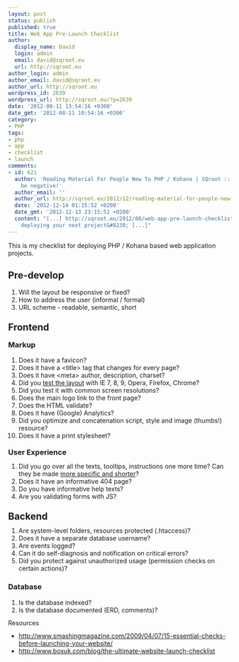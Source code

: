 ```yaml
---
layout: post
status: publish
published: true
title: Web App Pre-Launch Checklist
author:
  display_name: David
  login: admin
  email: david@sqroot.eu
  url: http://sqroot.eu
author_login: admin
author_email: david@sqroot.eu
author_url: http://sqroot.eu
wordpress_id: 2639
wordpress_url: http://sqroot.eu/?p=2639
date: '2012-08-11 13:54:16 +0300'
date_gmt: '2012-08-11 10:54:16 +0300'
category:
- PHP
tags:
- php
- app
- checklist
- launch
comments:
- id: 621
  author: 'Reading Material For People New To PHP / Kohana | SQroot :: Don&#039;t
    be negative!'
  author_email: ''
  author_url: http://sqroot.eu/2012/12/reading-material-for-people-new-to-php-kohana/
  date: '2012-12-14 01:15:52 +0200'
  date_gmt: '2012-12-13 23:15:52 +0200'
  content: "[...] http://sqroot.eu/2012/08/web-app-pre-launch-checklist/ - Before
    deploying your next project&#8230; [...]"
---
```

<div>This is my checklist for deploying PHP / Kohana based web application projects.
<h2>Pre-develop</h2>
<div>
<ol>
<li>Will the layout be responsive or fixed?</li>
<li>How to address the user (informal / formal)</li>
<li>URL scheme - readable, semantic, short</li>
</ol>
<h2><span style="line-height: 13px;">Frontend</span></h2>
<h3>Markup</h3>
<ol>
<li><span style="line-height: 13px;">Does it have a favicon?</span></li>
<li><span style="line-height: 13px;">Does it have a &lt;title&gt; tag that changes for every page?</span></li>
<li><span style="line-height: 13px;">Does it have &lt;meta&gt; author, description, charset?</span></li>
<li><span style="line-height: 13px;">Did you <a href="https://browserling.com/">test the layout</a> with IE 7, 8, 9, Opera, Firefox, Chrome?</span></li>
<li><span style="line-height: 13px;">Did you test it with common screen resolutions?</span></li>
<li><span style="line-height: 13px;">Does the main logo link to the front page?</span></li>
<li><span style="line-height: 13px;">Does the HTML validate?</span></li>
<li><span style="line-height: 13px;">Does it have (Google) Analytics?</span></li>
<li><span style="line-height: 13px;">Did you optimize and concatenation script, style and image (thumbs!) resource?</span></li>
<li><span style="line-height: 13px;">Does it have a print stylesheet?</span></li>
</ol>
<h3><span style="line-height: 13px;">User Experience</span></h3>
<ol>
<li>Did you go over all the texts, tooltips, instructions one more time? Can they be made <a href="http://developer.android.com/design/style/writing.html">more specific and shorter</a>?</li>
<li>Does it have an informative 404 page?</li>
<li>Do you have informative help texts?</li>
<li>Are you validating forms with JS?</li>
</ol>
<h2><span style="line-height: 13px;">Backend</span></h2>
<div>
<ol>
<li>Are system-level folders, resources protected (.htaccess)?</li>
<li>Does it have a separate database username?</li>
<li>Are events logged?</li>
<li>Can it do self-diagnosis and notification on critical errors?</li>
<li>Did you protect against unauthorized usage (permission checks on certain actions)?</li>
</ol>
<h3>Database</h3>
<div>
<ol>
<li>Is the database indexed?</li>
<li>Is the database documented (ERD, comments)?</li>
</ol>
<div><span style="line-height: 13px;">Resources</span>
<div>
<ul>
<li><a href="http://www.smashingmagazine.com/2009/04/07/15-essential-checks-before-launching-your-website/">http://www.smashingmagazine.com/2009/04/07/15-essential-checks-before-launching-your-website/</a></li>
<li><a href="http://www.boxuk.com/blog/the-ultimate-website-launch-checklist">http://www.boxuk.com/blog/the-ultimate-website-launch-checklist</a></li>
</ul>
